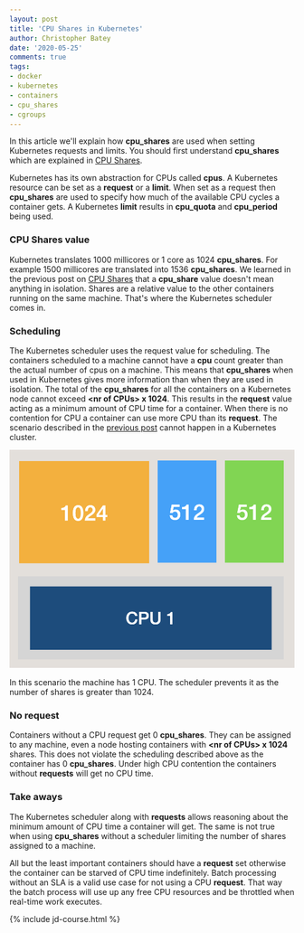 ```yaml
---
layout: post
title: 'CPU Shares in Kubernetes'
author: Christopher Batey
date: '2020-05-25'
comments: true
tags:
- docker 
- kubernetes
- containers
- cpu_shares
- cgroups
---
```


In this article we'll explain how **cpu_shares** are used when setting Kubernetes requests and limits.
You should first understand **cpu_shares** which are explained in [CPU Shares](/cgroup-cpu-shares-for-docker.html).

Kubernetes has its own abstraction for CPUs called **cpus**. A Kubernetes resource can be set as a 
**request** or a **limit**. When set as a request then **cpu_shares** are used to specify how much of the available
CPU cycles a container gets. A Kubernetes **limit** results in **cpu_quota** and **cpu_period** being used. 

### CPU Shares value

Kubernetes translates 1000 millicores or 1 core as 1024 **cpu_shares**. For example 1500 millicores are translated into
1536 **cpu_shares**. We learned in the previous post on [CPU Shares](/cgroup-cpu-shares-for-docker.html) that a **cpu_share**
value doesn't mean anything in isolation. Shares are a relative value to the other containers running on the same machine. That's
where the Kubernetes scheduler comes in.

### Scheduling

The Kubernetes scheduler uses the request value for scheduling. The containers scheduled to a machine cannot have a **cpu** 
count greater than the actual number of cpus on a machine.
This means that **cpu_shares** when used in Kubernetes gives more information than when they are used in isolation.
The total of the **cpu_shares** for all the containers on a Kubernetes node cannot exceed **\<nr of CPUs\> x 1024**.
This results in the **request** value acting as a minimum amount of CPU time for a container. When there is no contention 
for CPU a container can use more CPU than its **request**. The scenario described in the 
[previous post](/cgroup-cpu-shares-for-docker.html) cannot happen in a Kubernetes cluster. 

<img src="/assets/cpu_shares/one-cpu.png" class="img-fluid mt-1 pl-5 pr-5" />

In this scenario the machine has 1 CPU. The scheduler prevents it as the number of shares is greater than 1024. 

### No request

Containers without a CPU request get 0 **cpu_shares**. They can be assigned to any machine, even a node hosting containers with
**\<nr of CPUs\> x 1024** shares. This does not violate the scheduling described above as the container has 0 **cpu_shares**.
Under high CPU contention the containers without **requests** will get no CPU time.

### Take aways

The Kubernetes scheduler along with **requests** allows reasoning about the minimum amount of CPU time a container will get.
The same is not true when using **cpu_shares** without a scheduler limiting the number of shares assigned to a machine.

All but the least important containers should have a **request** set otherwise the container can be starved of CPU time indefinitely.
Batch processing without an SLA is a valid use case for not using a CPU **request**. That way the batch process will use up any free
CPU resources and be throttled when real-time work executes.

{% include jd-course.html %}


